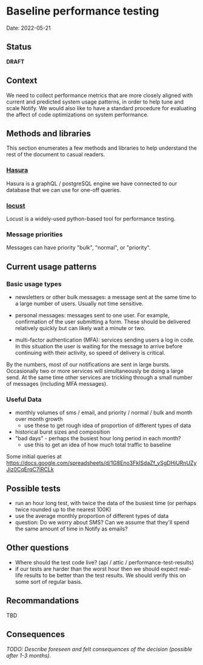 # Baseline performance testing

Date: 2022-05-21

## Status

**DRAFT**

## Context

We need to collect performance metrics that are more closely aligned with current and predicted system usage patterns, in order to help tune and scale Notify.
We would also like to have a standard procedure for evaluating the affect of code optimizations on system performance.

## Methods and libraries

This section enumerates a few methods and libraries to help understand the rest of
the document to casual readers.

### [Hasura](https://hasura.io/)

Hasura is a graphQL / postgreSQL engine we have connected to our database that we can use for one-off queries.

### [locust](https://locust.io/)

Locust is a widely-used python-based tool for performance testing.

### Message priorities

Messages can have priority "bulk", "normal", or "priority".

## Current usage patterns

### Basic usage types

* newsletters or other bulk messages: a message sent at the same time to a large number of users. Usually not time sensitive.

* personal messages: messages sent to one user. For example, confirmation of the user submitting a form. These should be delivered relatively quickly but can likely wait a minute or two.

* multi-factor authentication (MFA): services sending users a log in code. In this situation the user is waiting for the message to arrive before continuing with their activity, so speed of delivery is critical.


By the numbers, most of our notifications are sent in large bursts. Occasionally two or more services will simultaneously be doing a large send. At the same time other services are trickling through a small number of messages (including MFA messages).

### Useful Data

* monthly volumes of sms / email, and priority / normal / bulk and month over month growth
  * use these to get rough idea of proportion of different types of data
* historical burst sizes and composition
* "bad days" - perhaps the busiest hour long period in each month?
  * use this to get an idea of how much total traffic to baseline

Some initial queries at
https://docs.google.com/spreadsheets/d/1G8Eno3FkISdaZf_ySgDHiURnUZyJiz0CqErqC7iRCLk

## Possible tests

* run an hour long test, with twice the data of the busiest time (or perhaps twice rounded up to the nearest 100K)
* use the average monthly proportion of different types of data
* question: Do we worry about SMS? Can we assume that they'll spend the same amount of time in Notify as emails?

## Other questions

* Where should the test code live? (api / attic / performance-test-results)
* if our tests are harder than the worst hour then we should expect real-life results to be better than the test results. We should verify this on some sort of regular basis. 

## Recommandations

TBD

## Consequences

_TODO: Describe foreseen and felt consequences of the decision (possible after 1-3 months)._
